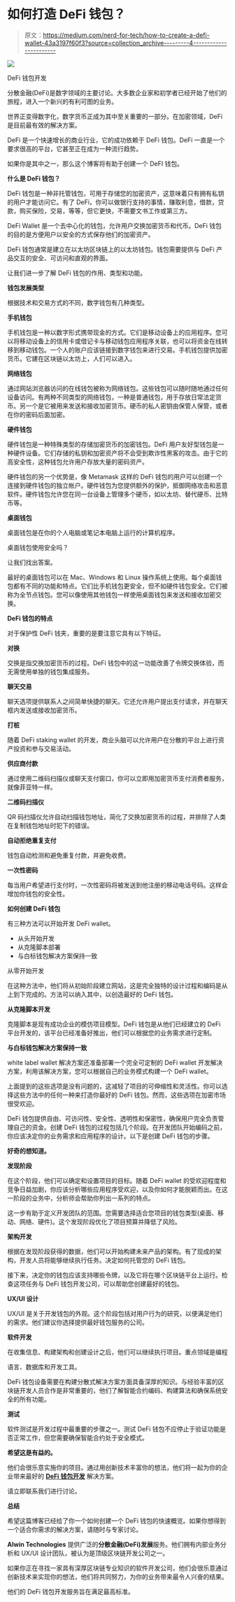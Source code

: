# 如何打造 DeFi 钱包？

> 原文：<https://medium.com/nerd-for-tech/how-to-create-a-defi-wallet-43a3197f60f3?source=collection_archive---------4----------------------->

![](img/5c9ebae68ebc1f30f35ab4e6135a7260.png)

DeFi 钱包开发

分散金融(DeFi)是数字领域的主要讨论。大多数企业家和初学者已经开始了他们的旅程，进入一个新兴的有利可图的业务。

世界正变得数字化，数字货币正成为其中至关重要的一部分。在加密领域，DeFi 是目前最有效的解决方案。

DeFi 是一个快速增长的商业行业，它的成功依赖于 DeFi 钱包。DeFi 一直是一个要求很高的平台，它甚至正在成为一种流行趋势。

如果你是其中之一，那么这个博客将有助于创建一个 DeFI 钱包。

**什么是 DeFi 钱包？**

DeFi 钱包是一种非托管钱包，可用于存储您的加密资产，这意味着只有拥有私钥的用户才能访问它。有了 DeFi，你可以做银行支持的事情，赚取利息，借款，贷款，购买保险，交易，等等，但它更快，不需要文书工作或第三方。

DeFi Wallet 是一个去中心化的钱包，允许用户交换加密货币和代币。DeFi 钱包的目的是方便用户以安全的方式保存他们的加密资产。

DeFi 钱包通常是建立在以太坊区块链上的以太坊钱包。钱包需要提供与 DeFi 产品交互的安全、可访问和直观的界面。

让我们进一步了解 DeFi 钱包的作用、类型和功能。

**钱包发展类型**

根据技术和交易方式的不同，数字钱包有几种类型。

**手机钱包**

手机钱包是一种以数字形式携带现金的方式。它们是移动设备上的应用程序。您可以将移动设备上的信用卡或借记卡与移动钱包应用程序关联，也可以将资金在线转移到移动钱包。一个人的账户应该链接到数字钱包来进行交易。手机钱包提供加密货币。它建在区块链以太坊上，人们可以进入。

**网络钱包**

通过网站浏览器访问的在线钱包被称为网络钱包。这些钱包可以随时随地通过任何设备访问。有两种不同类型的网络钱包，一种是普通钱包，用于存放日常法定货币。另一个是它被用来发送和接收加密货币。硬币的私人密钥由保管人保管，或者在你的密码后面加密。

**硬件钱包**

硬件钱包是一种特殊类型的存储加密货币的加密钱包。DeFi 用户友好型钱包是一种硬件设备。它们存储的私钥和加密资产将不会受到欺诈性黑客的攻击。由于它的高安全性，这种钱包允许用户存放大量的密码资产。

硬件钱包的另一个优势是，像 Metamask 这样的 DeFi 钱包的用户可以创建一个连接到硬件钱包的独立帐户。硬件钱包为您提供额外的保护，抵御网络攻击和恶意软件。硬件钱包允许您在同一台设备上管理多个硬币，如以太坊、替代硬币、比特币等。

**桌面钱包**

桌面钱包是在你的个人电脑或笔记本电脑上运行的计算机程序。

桌面钱包使用安全吗？

让我们找出答案。

最好的桌面钱包可以在 Mac、Windows 和 Linux 操作系统上使用。每个桌面钱包都有不同的功能和特点。它们比手机钱包更安全，但不如硬件钱包安全。它们被称为全节点钱包。您可以像使用其他钱包一样使用桌面钱包来发送和接收加密交换。

**DeFi 钱包的特点**

对于保护性 DeFi 钱夹，重要的是要注意它具有以下特征。

**对换**

交换是指交换加密货币的过程。DeFi 钱包中的这一功能改善了令牌交换体验，而无需使用单独的钱包集成服务。

**聊天交易**

聊天选项提供联系人之间简单快捷的聊天。它还允许用户提出支付请求，并在聊天框内发送或接收加密货币。

**打桩**

随着 DeFi staking wallet 的开发，商业头脑可以允许用户在分散的平台上进行资产投资和参与交易活动。

**供应商付款**

通过使用二维码扫描仪或聊天支付窗口，你可以立即用加密货币支付消费者服务，就像菲亚特一样。

**二维码扫描仪**

QR 码扫描仪允许自动扫描钱包地址，简化了交换加密货币的过程，并排除了人类在复制钱包地址时犯下的错误。

**自动拒绝重复支付**

钱包自动检测和避免重复付款，并避免收费。

**一次性密码**

每当用户希望进行支付时，一次性密码将被发送到他注册的移动电话号码。这样会增加你钱包的安全性。

**如何创建 DeFi 钱包**

有三种方法可以开始开发 DeFi wallet。

*   从头开始开发
*   从克隆脚本部署
*   与白标钱包解决方案保持一致

从零开始开发

在这种方法中，他们将从初始阶段建立网站，这是完全独特的设计过程和编码是从上到下完成的。方法可以纳入其中，以创造最好的 DeFi 钱包。

**从克隆脚本开发**

克隆脚本是现有成功企业的模仿项目模型。DeFi 钱包是从他们已经建立的 DeFi 平台开发的，该平台已经准备好推出，他们可以根据您的业务需求进行定制。

**与白标钱包解决方案保持一致**

white label wallet 解决方案还准备部署一个完全可定制的 DeFi wallet 开发解决方案，利用该解决方案，您可以根据自己的业务模式构建一个 DeFi wallet。

上面提到的这些选项是没有问题的，这减轻了项目的可伸缩性和灵活性。你可以选择这些方法中的任何一种来打造你最好的 DeFi 钱包。然而，这些选项在加密市场很受欢迎。

DeFi 钱包提供自由、可访问性、安全性、透明性和保密性，确保用户完全负责管理自己的资金。创建 DeFi 钱包的过程包括几个阶段。在开发团队开始编码之前，你应该决定你的业务需求和应用程序的设计。以下是创建 DeFi 钱包的步骤。

**好奇的想知道。**

**发现阶段**

在这个阶段，他们可以确定和设置项目的目标。随着 DeFi wallet 的受欢迎程度和竞争日益加剧，你应该分析哪些应用程序受欢迎，以及你如何才能脱颖而出。在这一阶段的业务中，分析师会帮助你列出一系列的特点。

这一步有助于定义开发团队的范围。您需要选择适合您项目的钱包类型(桌面、移动、网络、硬件)。这个发现阶段优化了项目预算并降低了风险。

**架构开发**

根据在发现阶段获得的数据，他们可以开始构建未来产品的架构。有了现成的架构，开发人员将能够继续执行任务。决定如何托管您的 DeFi 钱包。

接下来，决定你的钱包应该支持哪些令牌，以及它将在哪个区块链平台上运行。检查这项任务与 DeFi 钱包开发公司，可以帮助您创建最好的钱包。

**UX/UI 设计**

UX/UI 是关于开发钱包的外观。这个阶段包括对用户行为的研究，以便满足他们的需求。他们建议你选择提供最好钱包服务的公司。

**软件开发**

在收集信息、构建架构和创建设计之后，他们可以继续执行项目。重点领域是编程

语言、数据库和开发工具。

DeFi 钱包设备需要在构建分散式解决方案方面具备深厚的知识。与经验丰富的区块链开发人员合作是非常重要的，他们了解智能合约编码、构建算法和确保系统安全的所有功能。

**测试**

软件测试是开发过程中最重要的步骤之一。测试 DeFi 钱包不应停止于验证功能是否正常工作，但您需要确保智能合约处于安全模式。

**希望这是有益的。**

他们会很乐意实施你的项目。通过用创新技术丰富你的想法，他们将一起为你的企业带来最好的 [**DeFi 钱包开发**](https://www.alwin.io/defi-wallet-development) 解决方案。

请立即联系我们进行讨论。

**总结**

希望这篇博客已经给了你一个如何创建一个 DeFi 钱包的快速概览。如果你想得到一个适合你需求的解决方案，请随时与专家讨论。

**Alwin Technologies** 提供广泛的**分散金融(DeFi)发展**服务。他们拥有内部业务分析和 UX/UI 设计团队，被认为是顶级区块链开发公司之一。

如果你正在寻找一家具有深厚区块链专业知识的软件开发公司，他们会很乐意通过创新技术来实现你的想法，他们将共同努力，为你的业务带来最令人兴奋的结果。

他们的 DeFi 钱包开发服务旨在满足最高标准。